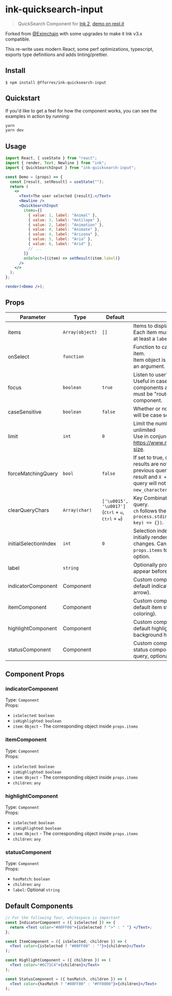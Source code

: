 # ink-quicksearch-input

> QuickSearch Component for [Ink 2](https://github.com/vadimdemedes/ink), [demo on repl.it](https://repl.it/@johnosullivan1/ink-quicksearch-input)

Forked from [@Eximchain](https://github.com/Eximchain/ink-quicksearch-input) with some upgrades to make it Ink v3.x compatible.

This re-write uses modern React, some perf optimizations, typescript, exports type definitions and adds linting/prettier.

## Install

```
$ npm install @fforres/ink-quicksearch-input
```

## Quickstart

If you'd like to get a feel for how the component works, you can see the examples in action by running:

```bash
yarn
yarn dev
```

## Usage

```jsx
import React, { useState } from "react";
import { render, Text, Newline } from "ink";
import { QuickSearchInput } from "ink-quicksearch-input";

const Demo = (props) => {
  const [result, setResult] = useState("");
  return (
    <>
      <Text>The user selected {result}.</Text>
      <Newline />
      <QuickSearchInput
        items={[
          { value: 1, label: "Animal" },
          { value: 3, label: "Antilope" },
          { value: 2, label: "Animation" },
          { value: 0, label: "Animate" },
          { value: 4, label: "Arizona" },
          { value: 5, label: "Aria" },
          { value: 6, label: "Arid" },
          // ...
        ]}
        onSelect={(item) => setResult(item.label)}
      />
    </>
  );
};

render(<Demo />);
```

## Props

| Parameter             | Type            | Default                                                                                      | Description                                                                                                                                                                                                       |
| --------------------- | --------------- | -------------------------------------------------------------------------------------------- | ----------------------------------------------------------------------------------------------------------------------------------------------------------------------------------------------------------------- |
| items                 | `Array(object)` | `[]`                                                                                         | Items to display in a list. <br> Each item must be an object and have at least a `label` prop.                                                                                                                    |
| onSelect              | `function`      |                                                                                              | Function to call when user selects an item. <br> Item object is passed to that function as an argument.                                                                                                           |
| focus                 | `boolean`       | `true`                                                                                       | Listen to user's input. <br> Useful in case there are multiple input components at the same time and input must be "routed" to a specific component.                                                              |
| caseSensitive         | `boolean`       | `false`                                                                                      | Whether or not quicksearch matching will be case sensitive.                                                                                                                                                       |
| limit                 | `int`           | `0`                                                                                          | Limit the number of rows to display. `0` is unlimited <br> Use in conjunction with https://www.npmjs.com/package/term-size.                                                                                       |
| forceMatchingQuery    | `bool`          | `false`                                                                                      | If set to true, queries that return no results are not allowed. In particular, if previous query `X` returns at least one result and `X + new_character` would not, query will not update to `X + new_character`. |
| clearQueryChars       | `Array(char)`   | `['\u0015', '\u0017']` <br> (<kbd>Ctrl</kbd> + <kbd>u</kbd>, <kbd>Ctrl</kbd> + <kbd>w</kbd>) | Key Combinations that will clear the query. <br> `ch` follows the `keypress` API `process.stdin.on('keypress', (ch, key) => {})`.                                                                                 |
| initialSelectionIndex | `int`           | `0`                                                                                          | Selection index when the component is initially rendered or when `props.items` changes. Can be set together with new `props.items` to automatically select an option.                                             |
| label                 | `string`        |                                                                                              | Optionally provide a label which will appear before the current query.                                                                                                                                            |
| indicatorComponent    | Component       |                                                                                              | Custom component to override the default indicator component (default - arrow).                                                                                                                                   |
| itemComponent         | Component       |                                                                                              | Custom component to override the default item style (default - selection coloring).                                                                                                                               |
| highlightComponent    | Component       |                                                                                              | Custom component to override the default highlight style (default - background highlight).                                                                                                                        |
| statusComponent       | Component       |                                                                                              | Custom component to override the status component (default - current query, optional value label).                                                                                                                |

## Component Props

### indicatorComponent

Type: `Component`<br>
Props:

- `isSelected`: `boolean`
- `isHighlighted`: `boolean`
- `item`: `Object` - The corresponding object inside `props.items`

### itemComponent

Type: `Component`<br>
Props:

- `isSelected`: `boolean`
- `isHighlighted`: `boolean`
- `item`: `Object` - The corresponding object inside `props.items`
- `children`: `any`

### highlightComponent

Type: `Component`<br>
Props:

- `isSelected`: `boolean`
- `isHighlighted`: `boolean`
- `item`: `Object` - The corresponding object inside `props.items`
- `children`: `any`

### statusComponent

Type: `Component`<br>
Props:

- `hasMatch`: `boolean`
- `children`: `any`
- `label`: Optional `string`

## Default Components

```jsx
// For the following four, whitespace is important
const IndicatorComponent = ({ isSelected }) => {
  return <Text color="#00FF00">{isSelected ? ">" : " "} </Text>;
};

const ItemComponent = ({ isSelected, children }) => (
  <Text color={isSelected ? "#00FF00" : ""}>{children}</Text>
);

const HighlightComponent = ({ children }) => (
  <Text color="#6C71C4">{children}</Text>
);

const StatusComponent = ({ hasMatch, children }) => (
  <Text color={hasMatch ? "#00FF00" : "#FF0000"}>{children}</Text>
);
```

